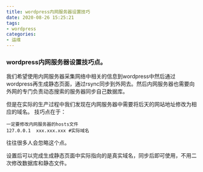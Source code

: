 ```yaml
---
title: wordpress内网服务器设置技巧
date: 2020-08-26 15:25:21
tags:
- wordpress 
categories:
- 运维
---
```

### wordpress内网服务器设置技巧点。
我们希望使用内网服务器采集网络中相关的信息到wordpress中然后通过wordpress再生成静态页面，通过rsync同步到外网去。然后内网服务器也需要向外网的专门负责动态搜索的服务器同步自己数据库。

但是在实际的生产过程中我们发现在内网服务器中需要将后天的网站地址修改为相应的域名。
技巧点在于：
```
一定要修改内网服务器的hosts文件
127.0.0.1  xxx.xxx.xxx #实际域名
```
往往很多人会忽略这个点。

设置后可以完成生成静态页面中实际指向的是真实域名，同步后即可使用，不用二次修改数据库和静态文件。